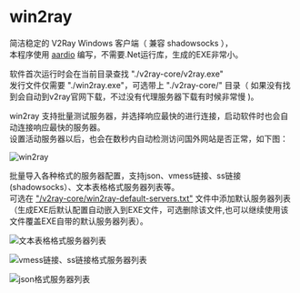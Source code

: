 # win2ray 
简洁稳定的 V2Ray Windows 客户端（ 兼容 shadowsocks  ），     
本程序使用 [aardio](http://www.aardio.com) 编写，不需要.Net运行库，生成的EXE非常小。    

软件首次运行时会在当前目录查找 "./v2ray-core/v2ray.exe"   
发行文件仅需要 "./win2ray.exe"，可选带上 "./v2ray-core/" 目录（ 如果没有找到会自动到v2ray官网下载，不过没有代理服务器下载有时候非常慢 )。

win2ray 支持批量测试服务器，并选择响应最快的进行连接，启动软件时也会自动连接响应最快的服务器。  
设置活动服务器以后，也会在数秒内自动检测访问国外网站是否正常，如下图：

![win2ray](./screenshots/win2ray.png)

批量导入各种格式的服务器配置，支持json、vmess链接、ss链接(shadowsocks）、文本表格格式服务器列表等。  
可选在 ["/v2ray-core/win2ray-default-servers.txt"](./v2ray-core/win2ray-default-servers.txt) 文件中添加默认服务器列表（生成EXE后默认配置自动嵌入到EXE文件，可选删除该文件,也可以继续使用该文件覆盖EXE自带的默认服务器列表）。

![文本表格格式服务器列表](./screenshots/config.txt.png)

![vmess链接、ss链接格式服务器列表](./screenshots/config.vmess.png)

![json格式服务器列表](./screenshots/config.json.png)
